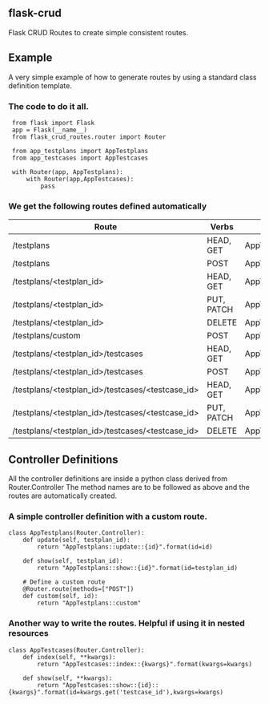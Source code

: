 ## flask-crud
Flask CRUD Routes to create simple consistent routes. 

## Example 
A very simple example of how to generate routes by using a standard class definition template. 

### The code to do it all. 

     from flask import Flask
     app = Flask(__name__)
     from flask_crud_routes.router import Router
    
     from app_testplans import AppTestplans
     from app_testcases import AppTestcases
    
     with Router(app, AppTestplans):
         with Router(app,AppTestcases):
             pass
             
### We get the following routes defined automatically
| Route | Verbs | Endpoint
|--|--|--|
| /testplans  | HEAD, GET | AppTestplans.index
| /testplans  | POST | AppTestplans.create
| /testplans/<testplan_id>  | HEAD, GET | AppTestplans.show
| /testplans/<testplan_id>  | PUT, PATCH | AppTestplans.update
| /testplans/<testplan_id>  | DELETE | AppTestplans.delete
| /testplans/custom  | POST | AppTestplans.custom
| /testplans/<testplan_id>/testcases  | HEAD, GET | AppTestcases.index
| /testplans/<testplan_id>/testcases  | POST | AppTestcases.create
| /testplans/<testplan_id>/testcases/<testcase_id>  | HEAD, GET | AppTestcases.show
| /testplans/<testplan_id>/testcases/<testcase_id>  | PUT, PATCH | AppTestcases.update
| /testplans/<testplan_id>/testcases/<testcase_id>  | DELETE | AppTestcases.delete


## Controller Definitions 
All the controller definitions are inside a python class derived from Router.Controller
The method names are to be followed as above and the routes are automatically created.  


### A simple controller definition with a custom route.     
    class AppTestplans(Router.Controller):
        def update(self, testplan_id):
            return "AppTestplans::update::{id}".format(id=id)

        def show(self, testplan_id):
            return "AppTestplans::show::{id}".format(id=testplan_id)

        # Define a custom route
        @Router.route(methods=["POST"])
        def custom(self, id):
            return "AppTestplans::custom"

### Another way to write the routes. Helpful if using it in nested resources
    class AppTestcases(Router.Controller):
        def index(self, **kwargs): 
            return "AppTestcases::index::{kwargs}".format(kwargs=kwargs)

        def show(self, **kwargs):
            return "AppTestcases::show::{id}::{kwargs}".format(id=kwargs.get('testcase_id'),kwargs=kwargs)


